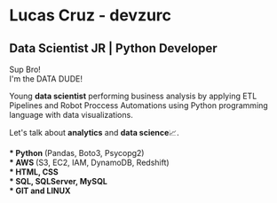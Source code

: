 # Lucas Cruz - devzurc
## Data Scientist JR | Python Developer
<p>
  Sup Bro!<br>
  I'm the DATA DUDE!
</p>
<p>
  Young <b>data scientist</b> performing business analysis by applying ETL Pipelines and Robot Proccess Automations using Python programming language with data visualizations.
</p>
<p>
  Let's talk about <b>analytics</b> and <b>data science</b>📈.
</p>
<p>
  <b>* Python </b>(Pandas, Boto3, Psycopg2)<br>
  <b>* AWS </b>(S3, EC2, IAM, DynamoDB, Redshift)<br>
  <b>* HTML, CSS</b><br>
  <b>* SQL, SQLServer, MySQL</b><br>
  <b>* GIT and LINUX
</p>
